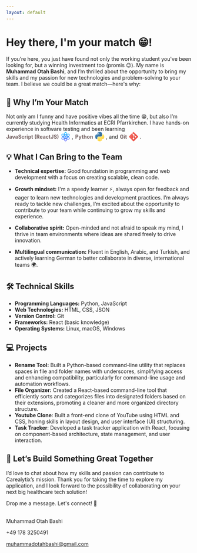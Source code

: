 ```yaml
---
layout: default
---
```


# Hey there, I'm your match 😁!

If you’re here, you just have found not only the working student you've been looking for, but a winning investment too (promis 😉). My name is <strong>Muhammad Otah Bashi</strong>, and I’m thrilled about the opportunity to bring my skills and my passion for new technologies and problem-solving to your team. I believe we could be a great match—here's why:

## 🚀 Why I’m Your Match

<p style="margin:0">
  Not only am I funny and have positive vibes all the time 😁, but also I’m currently studying Health Informatics at ECRI Pfarrkirchen. I have hands-on experience in software testing and been learning 
  <span style="display: inline-flex; align-items: center; gap: 5px;">
      <span style="color:#756464; font-weight:bold; display: flex; align-items: center; vertical-align: middle;">
      JavaScript (ReactJS) <img src="./img/react.png" style="height:25px;width:25px; margin-left: 5px; vertical-align: middle;" />
    </span>,
    <span style="color:#756464; font-weight:bold; display: flex; align-items: center; vertical-align: middle;">
      Python <img src="./img/python.png" style="height:25px;width:25px; margin-left: 5px; vertical-align: middle;" />
    </span>, and
    <span style="color:#756464; font-weight:bold; display: flex; align-items: center; vertical-align: middle;">
      Git <img src="./img/git.png" style="height:25px;width:25px; margin-left: 5px; vertical-align: middle;" />
    </span>.
  </span>
</p>


## 💡 What I Can Bring to the Team

- **Technical expertise:** Good foundation in programming and web development with a focus on creating scalable, clean code.

- **Growth mindset:** I'm a speedy learner ⚡, always open for feedback and eager to learn new technologies and development practices. I’m always ready to tackle new challenges, I’m excited about the opportunity to contribute to your team while continuing to grow my skills and experience.

- **Collaborative spirit:** Open-minded and not afraid to speak my mind, I thrive in team environments where ideas are shared freely to drive innovation.

- **Multilingual communication:** Fluent in English, Arabic, and Turkish, and actively learning German to better collaborate in diverse, international teams 🌍.

## 🛠️ Technical Skills
- **Programming Languages:** Python, JavaScript
- **Web Technologies:** HTML, CSS, JSON
- **Version Control:** Git
- **Frameworks:** React (basic knowledge)
- **Operating Systems:** Linux, macOS, Windows

## 💻 Projects
- **Rename Tool:** Built a Python-based command-line utility that replaces spaces in file and folder names with underscores, simplifying access and enhancing compatibility, particularly for command-line usage and automation workflows.
- **File Organizer:** Created a React-based command-line tool that efficiently sorts and categorizes files into designated folders based on their extensions, promoting a cleaner and more organized directory structure.
- **Youtube Clone**: Built a front-end clone of YouTube using HTML and CSS, honing skills in layout design, and user interface (UI) structuring.
- **Task Tracker**: Developed a task tracker application with React, focusing on component-based architecture, state management, and user interaction.


## 🤝 Let’s Build Something Great Together
I’d love to chat about how my skills and passion can contribute to Carealytix’s mission. Thank you for taking the time to explore my application, and I look forward to the possibility of collaborating on your next big healthcare tech solution!

Drop me a message. Let's connect! 🤩

<br/>
Muhammad Otah Bashi

+49 178 3250491

muhammadotahbashi@gmail.com


<!-- ![Octocat](https://github.githubassets.com/images/icons/emoji/octocat.png) -->
